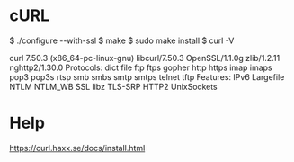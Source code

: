 # cURL
$ ./configure --with-ssl
$ make
$ sudo make install
$ curl -V

curl 7.50.3 (x86_64-pc-linux-gnu) libcurl/7.50.3 OpenSSL/1.1.0g zlib/1.2.11 nghttp2/1.30.0
Protocols: dict file ftp ftps gopher http https imap imaps pop3 pop3s rtsp smb smbs smtp smtps telnet tftp 
Features: IPv6 Largefile NTLM NTLM_WB SSL libz TLS-SRP HTTP2 UnixSockets

# Help
https://curl.haxx.se/docs/install.html